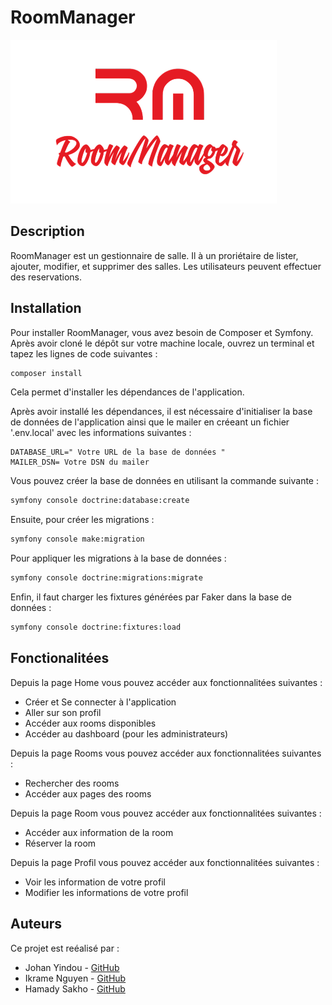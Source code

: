# RoomManager

![logo](./assets/media/RoomManagerLogo.png)

## Description

RoomManager est un gestionnaire de salle. Il à un proriétaire de lister, ajouter, modifier, et supprimer des salles. Les utilisateurs peuvent effectuer des reservations.

## Installation

Pour installer RoomManager, vous avez besoin de Composer et Symfony.
Après avoir cloné le dépôt sur votre machine locale, ouvrez un terminal et tapez les lignes de code suivantes :

```bash
composer install
```

Cela permet d'installer les dépendances de l'application.

Après avoir installé les dépendances, il est nécessaire d'initialiser la base de données de l'application ainsi que le mailer en créeant un fichier '.env.local' avec les informations suivantes :

```env
DATABASE_URL=" Votre URL de la base de données "
MAILER_DSN= Votre DSN du mailer
```

Vous pouvez créer la base de données en utilisant la commande suivante :

```bash
symfony console doctrine:database:create
```

Ensuite, pour créer les migrations :

```bash
symfony console make:migration
```

Pour appliquer les migrations à la base de données :

```bash
symfony console doctrine:migrations:migrate
```

Enfin, il faut charger les fixtures générées par Faker dans la base de données :

```bash
symfony console doctrine:fixtures:load
```

## Fonctionalitées

Depuis la page Home vous pouvez accéder aux fonctionnalitées suivantes :

- Créer et Se connecter à l'application
- Aller sur son profil
- Accéder aux rooms disponibles
- Accéder au dashboard (pour les administrateurs)

Depuis la page Rooms vous pouvez accéder aux fonctionnalitées suivantes :

- Rechercher des rooms
- Accéder aux pages des rooms

Depuis la page Room vous pouvez accéder aux fonctionnalitées suivantes :

- Accéder aux information de la room
- Réserver la room

Depuis la page Profil vous pouvez accéder aux fonctionnalitées suivantes :

- Voir les information de votre profil
- Modifier les informations de votre profil

## Auteurs

Ce projet est reéalisé par :

- Johan Yindou - [GitHub](https://github.com/JohanYindou)
- Ikrame Nguyen - [GitHub](https://github.com/Ikybn)
- Hamady Sakho - [GitHub](https://github.com/Sakhooo71)
